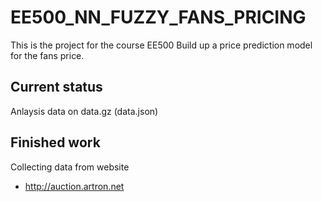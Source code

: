 # EE500_NN_FUZZY_FANS_PRICING
This is the project for the course EE500
Build up a price prediction model for the fans price.
## Current status
Anlaysis data on data.gz (data.json)
## Finished work
Collecting data from website
- http://auction.artron.net

